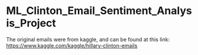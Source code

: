 # ML_Clinton_Email_Sentiment_Analysis_Project

The original emails were from kaggle, and can be found at this link: https://www.kaggle.com/kaggle/hillary-clinton-emails 

